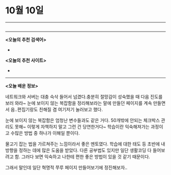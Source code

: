 # 10월 10일

---

```html

```

---

<aside>

**<오늘의 추천 검색어>**

</aside>

- 

<aside>

**<오늘의 추천 사이트>**

</aside>

- 

---

<aside>

**<오늘 배운 정보>**

</aside>

네트워크와 서버는 대충 슥삭 들어서 넘겼다.충분히 절망감이 성숙했을 때 다음 진도를 보러 와라~ 눈에 보이지 않는 복잡함을 정리해보라는 말에 만들던 페이지를 계속 만들면서 음..편집기랑도 친해질 겸 여기저기 눌러보고 했다.

눈에 보이지 않는 복잡함은 엄청난 변수들과도 같은 거다. 50개밖에 안되는 체크박스 관리도 못해~ 이렇게 자책하지 말고 그런 건 당연한거다~ 학습이란 익숙해져가는 과정이고 수많은 방법 중 하나가 이해일 뿐이다.

물고기 잡는 법을 가르쳐주는 느낌이라서 좋은 멘토였다. 학습에 대한 태도 등 초반에 내 방향을 정하는 데에 많은 도움을 받았다. 다른 공부법도 있지만 일단 생활코딩 다 들어보려고 함. 그러다 보면 익숙하고 나한테 편한 좋은 방법이 있을 것 같기 때문이다.

그래서 말인데 일단 혁명적 쭈루 페이지 만들어보기에 정진해보자.. 
